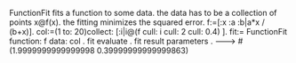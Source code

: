 FunctionFit fits a function to some data. the data has to be a collection of points x@f(x). the fitting minimizes the squared error.
f:=[:x :a :b|a*x / (b+x)].
col:=(1 to: 20)collect: [:i|i@(f cull: i cull: 2 cull: 0.4) ].
fit:= FunctionFit function: f data: col .
fit evaluate . 
fit result parameters .   --->  #(1.9999999999999998 0.39999999999999863)